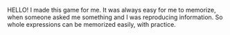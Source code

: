 HELLO!
I made this game for me. It was always easy for me to memorize, when someone asked me
something and I was reproducing information. So whole expressions can be memorized easily, with practice.
